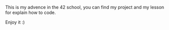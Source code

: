 This is my advence in the 42 school, you can find my project and my lesson for explain how to code.

Enjoy it :)
